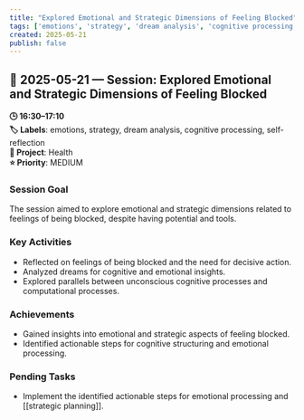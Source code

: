 ```yaml
---
title: "Explored Emotional and Strategic Dimensions of Feeling Blocked"
tags: ['emotions', 'strategy', 'dream analysis', 'cognitive processing', 'self-reflection']
created: 2025-05-21
publish: false
---
```


## 📅 2025-05-21 — Session: Explored Emotional and Strategic Dimensions of Feeling Blocked

**🕒 16:30–17:10**  
**🏷️ Labels**: emotions, strategy, dream analysis, cognitive processing, self-reflection  
**📂 Project**: Health  
**⭐ Priority**: MEDIUM  


### Session Goal
The session aimed to explore emotional and strategic dimensions related to feelings of being blocked, despite having potential and tools.

### Key Activities
- Reflected on feelings of being blocked and the need for decisive action.
- Analyzed dreams for cognitive and emotional insights.
- Explored parallels between unconscious cognitive processes and computational processes.

### Achievements
- Gained insights into emotional and strategic aspects of feeling blocked.
- Identified actionable steps for cognitive structuring and emotional processing.

### Pending Tasks
- Implement the identified actionable steps for emotional processing and [[strategic planning]].

